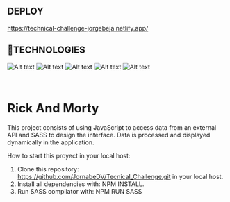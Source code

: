 ## **DEPLOY**

https://technical-challenge-jorgebeja.netlify.app/

## **📌TECHNOLOGIES**
![Alt text](../Technical_Challenge/assets/tec-1.png)
![Alt text](../Technical_Challenge/assets/tec-2.png)
![Alt text](../Technical_Challenge/assets/tec-3.png)
![Alt text](../Technical_Challenge/assets/tec-4.png)
![Alt text](../Technical_Challenge/assets/tec-5.png)

<br />

# **Rick And Morty** 

This project consists of using JavaScript to access data from an external API and SASS to design the interface. 
Data is processed and displayed dynamically in the application.

How to start this proyect in your local host:

1. Clone this repository: https://github.com/JornabeDV/Tecnical_Challenge.git in your local host.
2. Install all dependencies with: NPM INSTALL.
3. Run SASS compilator with: NPM RUN SASS


